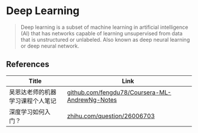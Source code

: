 # Deep Learning
> Deep learning is a subset of machine learning in artificial intelligence (AI) that has networks capable of learning unsupervised from data that is unstructured or unlabeled. Also known as deep neural learning or deep neural network.

## References
|Title|Link|
|-----|----|
|吴恩达老师的机器学习课程个人笔记|[github.com/fengdu78/Coursera-ML-AndrewNg-Notes](https://github.com/fengdu78/Coursera-ML-AndrewNg-Notes)|
|深度学习如何入门？|[zhihu.com/question/26006703](https://www.zhihu.com/question/26006703)|
